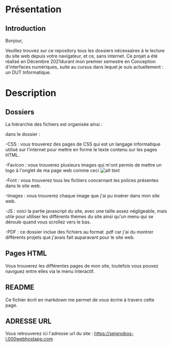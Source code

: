 # Présentation

## Introduction

Bonjour,

Veuillez trouvez sur ce repository tous les dossiers nécessaires à le lecture du site web depuis votre navigateur, et ce, sans internet. Ce projet a été réalisé en Décembre 2021durant mon premier semestre en Conception d'interfaces numériques, suite au cursus dans lequel je suis actuellement : un DUT Informatique. 

# Description

## Dossiers

La hiérarchie des fichiers est organisée ainsi :

dans le dossier :

-CSS : vous trouverez des pages de CSS qui est un langage informatique utilisé sur l'internet pour mettre en forme le texte contenu sur les pages HTML.

-Favicon : vous trouverez plusieurs images qui m'ont permis de mettre un logo à l'onglet de ma page web comme ceci ![alt text](https://github.com/freyaliser/Onglet-image/blob/main/onglet.png "onglet")

-Font : vous trouverez tous les fichiers concernant les polices présentes dans le site web.

-Images : vous trouverez chaque image que j'ai pu insérer dans mon site web.

-JS : voici la partie javascript du site, avec une taille assez négligeable, mais utile pour utiliser les différents thèmes du site ainsi qu'un menu qui se déroule quand vous scrollez vers le bas.

-PDF : ce dossier inclue des fichiers au format .pdf car j'ai du montrer différents projets que j'avais fait auparavant pour le site web. 

## Pages HTML

Vous trouverez les différentes pages de mon site, toutefois vous pouvez naviguez entre elles via le menu interactif.

## README

Ce fichier écrit en markdown me permet de vous écrire à travers cette page.

## ADRESSE URL
Vous retrouverez ici l'adresse url du site : https://seignobos-l.000webhostapp.com 
